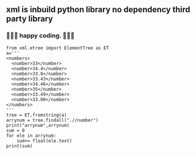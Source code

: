 ## xml is inbuild python library no dependency third party library
### 🐍🐍🐍 happy coding. 🐍🐍🐍
```
from xml.etree import ElementTree as ET
a='''
<numbers>
  <number>33</number>
  <number>34.4</number>
  <number>33.8</number>
  <number>33.43</number>
  <number>34.46</number>
  <number>35</number>
  <number>33.49</number>
  <number>33.00</number>
</numbers>
'''
tree = ET.fromstring(a)
arrynum = tree.findall(".//number")
print("arrynum",arrynum)
sum = 0 
for ele in arrynum:
    sum+= float(ele.text)
print(sum)
```
